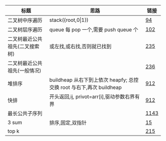 标题 | 思路 | 链接
---|---|---
二叉树中序遍历 |  stack({root,0\|1}) | [94](https://leetcode-cn.com/problems/binary-tree-inorder-traversal/)
二叉树层序遍历 | queue 每 pop 一个,需要 push queue 个| [102](https://leetcode-cn.com/problems/binary-tree-level-order-traversal/)
二叉树最近公共祖先(二叉搜索树) | 或左找,或右找,否则就已找到 | [235](https://leetcode-cn.com/problems/lowest-common-ancestor-of-a-binary-search-tree/)
二叉树最近公共祖先(一般情况) | | [236](https://leetcode-cn.com/problems/lowest-common-ancestor-of-a-binary-tree/)
堆排序 |buildheap 从右下到上依次 heapfy; 总控交换 root 与右下,再次 buildheap | [912](https://leetcode-cn.com/problems/sort-an-array/)
快排 | 开头返回,ij, privot=arr[i],驱动参数右界有界 | [912](https://leetcode-cn.com/problems/sort-an-array/)
最长公共子序列 |  | [1143](https://leetcode-cn.com/problems/longest-common-subsequence/)
3 sum | 排序,固定,双指针 | [15](https://leetcode-cn.com/problems/3sum/)
top k | | [215](https://leetcode-cn.com/problems/kth-largest-element-in-an-array/)
